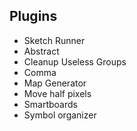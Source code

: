 ## Plugins
- Sketch Runner
- Abstract
- Cleanup Useless Groups
- Comma
- Map Generator
- Move half pixels
- Smartboards
- Symbol organizer
